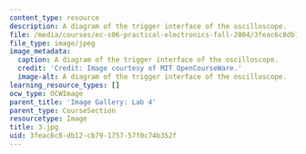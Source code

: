 ```yaml
---
content_type: resource
description: A diagram of the trigger interface of the oscilloscope.
file: /media/courses/ec-s06-practical-electronics-fall-2004/3feac6c8db12cb79175757f0c74b352f_3.jpg
file_type: image/jpeg
image_metadata:
  caption: A diagram of the trigger interface of the oscilloscope.
  credit: 'Credit: Image courtesy of MIT OpenCourseWare.'
  image-alt: A diagram of the trigger interface of the oscilloscope.
learning_resource_types: []
ocw_type: OCWImage
parent_title: 'Image Gallery: Lab 4'
parent_type: CourseSection
resourcetype: Image
title: 3.jpg
uid: 3feac6c8-db12-cb79-1757-57f0c74b352f
---
```


